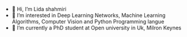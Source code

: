 - 👋 Hi, I’m Lida shahmiri
- 👀 I’m interested in Deep Learning Networks, Machine Learning Algorithms, Computer Vision and Python Programming langue 
- 🌱 I’m currently a PhD student at Open university in Uk, Milron Keynes


